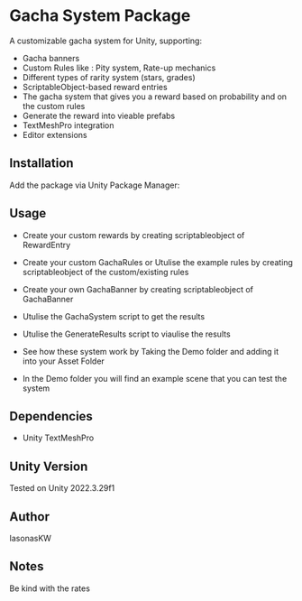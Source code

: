 # Gacha System Package

A customizable gacha system for Unity, supporting:
- Gacha banners
- Custom Rules like : Pity system, Rate-up mechanics
- Different types of rarity system (stars, grades)
- ScriptableObject-based reward entries
- The gacha system that gives you a reward based on probability and on the custom rules
- Generate the reward into vieable prefabs
- TextMeshPro integration
- Editor extensions

## Installation

Add the package via Unity Package Manager:


## Usage

- Create your custom rewards by creating scriptableobject of RewardEntry
- Create your custom GachaRules or Utulise the example rules by creating scriptableobject of the custom/existing rules
- Create your own GachaBanner  by creating scriptableobject of GachaBanner
- Utulise the GachaSystem script to get the results
- Utulise the GenerateResults script to viaulise the results

- See how these system work by Taking the Demo folder and adding it into your Asset Folder
- In the Demo folder you will find an example scene that you can test the system

## Dependencies

- Unity TextMeshPro

## Unity Version

Tested on Unity 2022.3.29f1

## Author

IasonasKW

## Notes

Be kind with the rates
